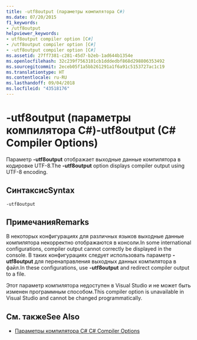 ```yaml
---
title: -utf8output (параметры компилятора C#)
ms.date: 07/20/2015
f1_keywords:
- /utf8output
helpviewer_keywords:
- utf8output compiler option [C#]
- /utf8output compiler option [C#]
- -utf8output compiler option [C#]
ms.assetid: 27ff7381-c281-45d7-b2eb-1ad644b1354e
ms.openlocfilehash: 32c239f7563101cb1dddedbf868d298806353492
ms.sourcegitcommit: 2eceb05f1a5bb261291a1f6a91c5153727ac1c19
ms.translationtype: HT
ms.contentlocale: ru-RU
ms.lasthandoff: 09/04/2018
ms.locfileid: "43518176"
---
```

# <a name="-utf8output-c-compiler-options"></a><span data-ttu-id="a13f4-102">-utf8output (параметры компилятора C#)</span><span class="sxs-lookup"><span data-stu-id="a13f4-102">-utf8output (C# Compiler Options)</span></span>
<span data-ttu-id="a13f4-103">Параметр **-utf8output** отображает выходные данные компилятора в кодировке UTF-8.</span><span class="sxs-lookup"><span data-stu-id="a13f4-103">The **-utf8output** option displays compiler output using UTF-8 encoding.</span></span>  
  
## <a name="syntax"></a><span data-ttu-id="a13f4-104">Синтаксис</span><span class="sxs-lookup"><span data-stu-id="a13f4-104">Syntax</span></span>  
  
```console  
-utf8output  
```  
  
## <a name="remarks"></a><span data-ttu-id="a13f4-105">Примечания</span><span class="sxs-lookup"><span data-stu-id="a13f4-105">Remarks</span></span>  
 <span data-ttu-id="a13f4-106">В некоторых конфигурациях для различных языков выходные данные компилятора некорректно отображаются в консоли.</span><span class="sxs-lookup"><span data-stu-id="a13f4-106">In some international configurations, compiler output cannot correctly be displayed in the console.</span></span> <span data-ttu-id="a13f4-107">В таких конфигурациях следует использовать параметр **-utf8output** для перенаправления выходных данных компилятора в файл.</span><span class="sxs-lookup"><span data-stu-id="a13f4-107">In these configurations, use **-utf8output** and redirect compiler output to a file.</span></span>  
  
 <span data-ttu-id="a13f4-108">Этот параметр компилятора недоступен в Visual Studio и не может быть изменен программным способом.</span><span class="sxs-lookup"><span data-stu-id="a13f4-108">This compiler option is unavailable in Visual Studio and cannot be changed programmatically.</span></span>  
  
## <a name="see-also"></a><span data-ttu-id="a13f4-109">См. также</span><span class="sxs-lookup"><span data-stu-id="a13f4-109">See Also</span></span>  

- [<span data-ttu-id="a13f4-110">Параметры компилятора C# </span><span class="sxs-lookup"><span data-stu-id="a13f4-110">C# Compiler Options</span></span>](../../../csharp/language-reference/compiler-options/index.md)
